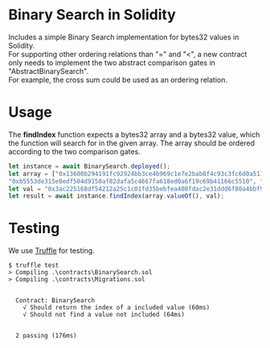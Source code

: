 # Binary Search in Solidity
Includes a simple Binary Search implementation for bytes32 values in Solidity. \
For supporting other ordering relations than "=" and "<", a new contract only needs to implement the two abstract comparison gates in "AbstractBinarySearch". \
For example, the cross sum could be used as an ordering relation.


# Usage

The **findIndex** function expects a bytes32 array and a bytes32 value, which the function will search for in the given array. The array should be ordered according to the two comparison gates.
```javascript
let instance = await BinarySearch.deployed();
let array = ["0x13600b294191fc92924bb3ce4b969c1e7e2bab8f4c93c3fc6d0a51733df3c060","0x3ac225168df54212a25c1c01fd35bebfea408fdac2e31ddd6f80a4bbf9a5f1cb",
"0xb5553de315e0edf504d9150af82dafa5c4667fa618ed0a6f19c69b41166c5510", "0xb6f6286492d9985aa817e37ce0f7aeb25be56f6fb7fb715008cc732b99c95855"];
let val = "0x3ac225168df54212a25c1c01fd35bebfea408fdac2e31ddd6f80a4bbf9a5f1cb";
let result = await instance.findIndex(array.valueOf(), val);
```

# Testing

We use [Truffle](https://truffleframework.com/) for testing.

```
$ truffle test
> Compiling .\contracts\BinarySearch.sol
> Compiling .\contracts\Migrations.sol


  Contract: BinarySearch
    √ Should return the index of a included value (60ms)
    √ Should not find a value not included (64ms)


  2 passing (176ms)
```
